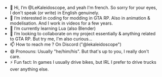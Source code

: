 - 👋 Hi, I’m @LeKaleidoscope, and yeah I'm french. So sorry for your eyes, I don't speak (or write) in English genuinely. 
- 👀 I’m interested in coding for modding in GTA RP. Also in animation & modelisation. And I work in videos for a few years.
- 🌱 I’m currently learning Lua (also Blender)
- 💞️ I’m looking to collaborate on my project essentially & anything related to GTA RP. But try me, I'm also curious...
- 📫 How to reach me ? On Discord ("@lekaleidoscope")
- 😄 Pronouns: Usually "he/him/his". But that's up to you, I really don't care.
- ⚡ Fun fact: In games I usually drive bikes, but IRL I prefer to drive trucks over anything else.

<!---
LeKaleidoscope/LeKaleidoscope is a ✨ special ✨ repository because its `README.md` (this file) appears on your GitHub profile.
You can click the Preview link to take a look at your changes.
--->
